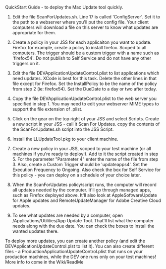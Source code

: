 QuickStart Guide - to deploy the Mac Update tool quickly.  

1) Edit the file ScanForUpdates.sh.  Line 17 is called 'ConfigServer'.  Set it to the path to a webserver where you'll put the config file. Your client computers will download a file on this server to know what updates are appropriate for them.

2) Create a policy in your JSS for each applicaiton you want to update.  Firefox for example, create a policy to install firefox.  Scoped to all computers.  The trigger should be a custom trigger with a name such as 'firefox54'.  Do not publish to Self Service and do not have any other triggers on it.

3) Edit the file DEVApplicationUpdateControl.plist to list applications which need updates.  XCode is best for this task.  Delete the other lines in that file except for Firefox.  Set the InstallPolicy to be the name of the policy from step 2 (ie: firefox54).  Set the DueDate to a day or two after today.  

4) Copy the file DEVApplicationUpdateControl.plist to the web server you specified in step 1.  You may need to edit your webserver MIME types to support the file extension of .plist.

5) Click on the gear on the top right of your JSS and select Scripts.  Create a new script in your JSS  - call it Scan For Updates.   copy the contents of the ScanForUpdates.sh script into the JSS Script.

6) Install the LLUpdateTool.pkg to your client machine.  

7) Create a new policy in your JSS, scoped to your test machine (or all machines if you're ready to deploy!). Add to it the script created in step 5.  For the parameter "Parameter 4" enter the name of the file from step 3.  Also, create a Custom Trigger should be 'updateapps4'.  Set the Execution Frequency to Ongoing.  Also check the box for Self Service for this policy - you can deploy on a schedule of your choice later.  

8) When the ScanForUpdates policy/script runs, the computer will record all updates needed by the computer.  It'll go through managed apps, such as Firefox deployed above.  It'll also look at AppleSoftwareUpdate for Apple updates and RemoteUpdateManager for Adobe Creative Cloud updates.  

9) To see what updates are needed by a computer, open /Applications/Utilities/App Update Tool.   That'll list what the computer needs along with the due date.  You can check the boxes to install the wanted updates there.

To deploy more updates, you can create another policy (and edit the DEVApplicationUpdateControl.plst to list it).  You can also create different files - a ProductionApplicationUpdateControl.plist that runs on your production machines, while the DEV one runs only on your test machines!  More info to come in the Wiki/ReadMe
